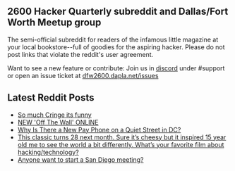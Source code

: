 ## 2600 Hacker Quarterly subreddit and Dallas/Fort Worth Meetup group
The semi-official subreddit for readers of the infamous little magazine at your local bookstore--full of goodies for the aspiring hacker. Please do not post links that violate the reddit's user agreement.

Want to see a new feature or contribute: 
Join us in [discord](https://dfw2600.dapla.net/chat) under #support or open an issue ticket at [dfw2600.dapla.net/issues](https://dfw2600.dapla.net/issues)

## Latest Reddit Posts
<!-- BLOG-POST-LIST:START -->
- [So much Cringe its funny](https://www.reddit.com/r/2600/comments/16j9vs9/so_much_cringe_its_funny/)
- [NEW 'Off The Wall' ONLINE](https://2600.com/wall/12-09-2023)
- [Why Is There a New Pay Phone on a Quiet Street in DC?](https://www.reddit.com/r/2600/comments/16efy82/why_is_there_a_new_pay_phone_on_a_quiet_street_in/)
- [This classic turns 28 next month. Sure it’s cheesy but it inspired 15 year old me to see the world a bit differently. What’s your favorite film about hacking/technology?](https://www.reddit.com/r/2600/comments/161zv44/this_classic_turns_28_next_month_sure_its_cheesy/)
- [Anyone want to start a San Diego meeting?](https://www.reddit.com/r/2600/comments/15zske0/anyone_want_to_start_a_san_diego_meeting/)
<!-- BLOG-POST-LIST:END -->
